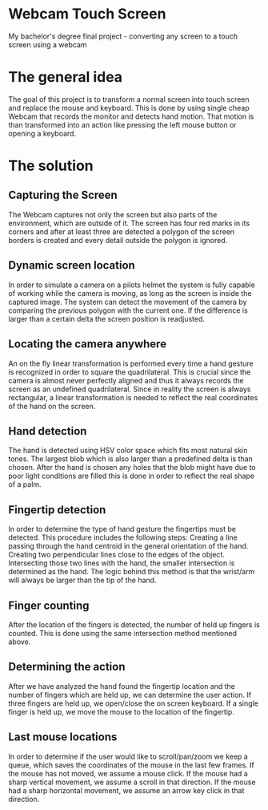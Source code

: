 # Webcam Touch Screen
My bachelor's degree final project - converting any screen to a touch screen using a webcam

# The general idea
The goal of this project is to transform a normal screen into touch screen and replace the mouse and keyboard. This is done by using single cheap Webcam that records the monitor and detects hand motion. That motion is than transformed into an action like pressing the left mouse button or opening a keyboard.

# The solution 
## Capturing the Screen
The Webcam captures not only the screen but also parts of the environment, which are outside of it. 
The screen has four red marks in its corners and after at least three are detected a polygon of the screen borders is created and every detail outside the polygon is ignored.

## Dynamic screen location
In order to simulate a camera on a pilots helmet the system is fully capable of working while the camera is moving, as long as the screen is inside the captured image.
The system can detect the movement of the camera by comparing the previous polygon with the current one. If the difference is larger than a certain delta the screen position is readjusted.

## Locating the camera anywhere
An on the fly linear transformation is performed every time a hand gesture is recognized in order to square the quadrilateral. This is crucial since the camera is almost never perfectly aligned and thus it always records the screen as an undefined quadrilateral. Since in reality the screen is always rectangular, a linear transformation is needed to reflect the real coordinates of the hand on the screen.

## Hand detection
The hand is detected using HSV color space which fits most natural skin tones. The largest blob which is also larger than a predefined delta is than chosen. 
After the hand is chosen any holes that the blob might have due to poor light conditions are filled this is done in order to reflect the real shape of a palm.

## Fingertip detection
In order to determine the type of hand gesture the fingertips must be detected. 
This procedure includes the following steps:
Creating a line passing through the hand centroid in the general orientation of the hand.
Creating two perpendicular lines close to the edges of the object.
Intersecting those two lines with the hand, the smaller intersection is determined as the hand. The logic behind this method is that the wrist/arm will always be larger than the tip of the hand.

## Finger counting
After the location of the fingers is detected, the number of held up fingers is counted.
This is done using the same intersection method mentioned above.

## Determining the action
After we have analyzed the hand found the fingertip location and the number of fingers which are held up, we can determine the user action.
If three fingers are held up, we open/close the on screen keyboard.
If a single finger is held up, we move the mouse to the location of the fingertip.


## Last mouse locations
In order to determine if the user would like to scroll/pan/zoom we keep a queue, which saves the coordinates of the mouse in the last few frames.
If the mouse has not moved, we assume a mouse click.
If the mouse had a sharp vertical movement, we assume a scroll in that direction.
If the mouse had a sharp horizontal movement, we assume an arrow key click in that direction.
